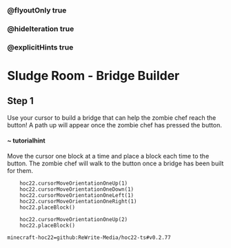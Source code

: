 ### @flyoutOnly true
### @hideIteration true
### @explicitHints true


# Sludge Room - Bridge Builder

## Step 1
Use your cursor to build a bridge that can help the zombie chef reach the button! A path up will appear once the zombie chef has pressed the button.

#### ~ tutorialhint 
Move the cursor one block at a time and place a block each time to the button. The zombie chef will walk to the button once a bridge has been built for them.



```ghost
    hoc22.cursorMoveOrientationOneUp(1)
    hoc22.cursorMoveOrientationOneDown(1)
    hoc22.cursorMoveOrientationOneLeft(1)
    hoc22.cursorMoveOrientationOneRight(1)
    hoc22.placeBlock()
```
```template
    hoc22.cursorMoveOrientationOneUp(2)   
    hoc22.placeBlock()
```
```package
minecraft-hoc22=github:ReWrite-Media/hoc22-ts#v0.2.77
```